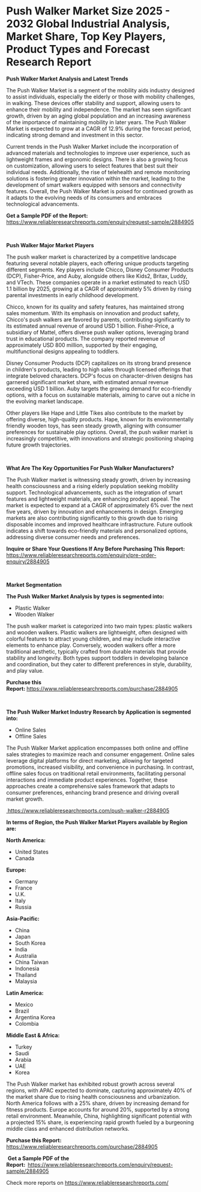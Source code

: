 <p><h1>Push Walker Market Size 2025 - 2032 Global Industrial Analysis, Market Share, Top Key Players, Product Types and Forecast Research Report</h1></p><p><strong>Push Walker Market Analysis and Latest Trends</strong></p>
<p><p>The Push Walker Market is a segment of the mobility aids industry designed to assist individuals, especially the elderly or those with mobility challenges, in walking. These devices offer stability and support, allowing users to enhance their mobility and independence. The market has seen significant growth, driven by an aging global population and an increasing awareness of the importance of maintaining mobility in later years. The Push Walker Market is expected to grow at a CAGR of 12.9% during the forecast period, indicating strong demand and investment in this sector.</p><p>Current trends in the Push Walker Market include the incorporation of advanced materials and technologies to improve user experience, such as lightweight frames and ergonomic designs. There is also a growing focus on customization, allowing users to select features that best suit their individual needs. Additionally, the rise of telehealth and remote monitoring solutions is fostering greater innovation within the market, leading to the development of smart walkers equipped with sensors and connectivity features. Overall, the Push Walker Market is poised for continued growth as it adapts to the evolving needs of its consumers and embraces technological advancements.</p></p>
<p><strong>Get a Sample PDF of the Report:&nbsp;</strong> <a href="https://www.reliableresearchreports.com/enquiry/request-sample/2884905?utm_campaign=2641&utm_medium=2&utm_source=Github&utm_content=ia&utm_term=13032025&utm_id=push-walker">https://www.reliableresearchreports.com/enquiry/request-sample/2884905</a></p>
<p>&nbsp;</p>
<p><strong>Push Walker Major Market Players</strong></p>
<p><p>The push walker market is characterized by a competitive landscape featuring several notable players, each offering unique products targeting different segments. Key players include Chicco, Disney Consumer Products (DCP), Fisher-Price, and Auby, alongside others like Kids2, Britax, Luddy, and VTech. These companies operate in a market estimated to reach USD 1.1 billion by 2025, growing at a CAGR of approximately 5% driven by rising parental investments in early childhood development.</p><p>Chicco, known for its quality and safety features, has maintained strong sales momentum. With its emphasis on innovation and product safety, Chicco's push walkers are favored by parents, contributing significantly to its estimated annual revenue of around USD 1 billion. Fisher-Price, a subsidiary of Mattel, offers diverse push walker options, leveraging brand trust in educational products. The company reported revenue of approximately USD 800 million, supported by their engaging, multifunctional designs appealing to toddlers.</p><p>Disney Consumer Products (DCP) capitalizes on its strong brand presence in children's products, leading to high sales through licensed offerings that integrate beloved characters. DCP's focus on character-driven designs has garnered significant market share, with estimated annual revenue exceeding USD 1 billion. Auby targets the growing demand for eco-friendly options, with a focus on sustainable materials, aiming to carve out a niche in the evolving market landscape.</p><p>Other players like Hape and Little Tikes also contribute to the market by offering diverse, high-quality products. Hape, known for its environmentally friendly wooden toys, has seen steady growth, aligning with consumer preferences for sustainable play options. Overall, the push walker market is increasingly competitive, with innovations and strategic positioning shaping future growth trajectories.</p></p>
<p>&nbsp;</p>
<p><strong>What Are The Key Opportunities For Push Walker Manufacturers?</strong></p>
<p><p>The Push Walker market is witnessing steady growth, driven by increasing health consciousness and a rising elderly population seeking mobility support. Technological advancements, such as the integration of smart features and lightweight materials, are enhancing product appeal. The market is expected to expand at a CAGR of approximately 6% over the next five years, driven by innovation and enhancements in design. Emerging markets are also contributing significantly to this growth due to rising disposable incomes and improved healthcare infrastructure. Future outlook indicates a shift towards eco-friendly materials and personalized options, addressing diverse consumer needs and preferences.</p></p>
<p><strong>Inquire or Share Your Questions If Any Before Purchasing This Report:</strong> <a href="https://www.reliableresearchreports.com/enquiry/pre-order-enquiry/2884905?utm_campaign=2641&utm_medium=2&utm_source=Github&utm_content=ia&utm_term=13032025&utm_id=push-walker">https://www.reliableresearchreports.com/enquiry/pre-order-enquiry/2884905</a></p>
<p>&nbsp;</p>
<p><strong>Market Segmentation</strong></p>
<p><strong>The Push Walker Market Analysis by types is segmented into:</strong></p>
<p><ul><li>Plastic Walker</li><li>Wooden Walker</li></ul></p>
<p><p>The push walker market is categorized into two main types: plastic walkers and wooden walkers. Plastic walkers are lightweight, often designed with colorful features to attract young children, and may include interactive elements to enhance play. Conversely, wooden walkers offer a more traditional aesthetic, typically crafted from durable materials that provide stability and longevity. Both types support toddlers in developing balance and coordination, but they cater to different preferences in style, durability, and play value.</p></p>
<p><strong>Purchase this Report:&nbsp;</strong><a href="https://www.reliableresearchreports.com/purchase/2884905?utm_campaign=2641&utm_medium=2&utm_source=Github&utm_content=ia&utm_term=13032025&utm_id=push-walker">https://www.reliableresearchreports.com/purchase/2884905</a></p>
<p>&nbsp;</p>
<p><strong>The Push Walker Market Industry Research by Application is segmented into:</strong></p>
<p><ul><li>Online Sales</li><li>Offline Sales</li></ul></p>
<p><p>The Push Walker Market application encompasses both online and offline sales strategies to maximize reach and consumer engagement. Online sales leverage digital platforms for direct marketing, allowing for targeted promotions, increased visibility, and convenience in purchasing. In contrast, offline sales focus on traditional retail environments, facilitating personal interactions and immediate product experiences. Together, these approaches create a comprehensive sales framework that adapts to consumer preferences, enhancing brand presence and driving overall market growth.</p></p>
<p><a href="https://www.reliableresearchreports.com/push-walker-r2884905?utm_campaign=2641&utm_medium=2&utm_source=Github&utm_content=ia&utm_term=13032025&utm_id=push-walker">&nbsp;https://www.reliableresearchreports.com/push-walker-r2884905</a></p>
<p><strong>In terms of Region, the Push Walker Market Players available by Region are:</strong></p>
<p>
    <p> <strong> North America: </strong>
        <ul>
            <li>United States</li>
            <li>Canada</li>
        </ul>
        </p> 
    <p> <strong> Europe: </strong>
        <ul>
            <li>Germany</li>
            <li>France</li>
            <li>U.K.</li>
            <li>Italy</li>
            <li>Russia</li>
        </ul>
        </p> 
    <p> <strong> Asia-Pacific: </strong>
        <ul>
            <li>China</li>
            <li>Japan</li>
            <li>South Korea</li>
            <li>India</li>
            <li>Australia</li>
            <li>China Taiwan</li>
            <li>Indonesia</li>
            <li>Thailand</li>
            <li>Malaysia</li>
        </ul>
        </p> 
    <p> <strong> Latin America: </strong>
        <ul>
            <li>Mexico</li>
            <li>Brazil</li>
            <li>Argentina Korea</li>
            <li>Colombia</li>
        </ul>
        </p> 
    <p> <strong> Middle East & Africa: </strong>
        <ul>
            <li>Turkey</li>
            <li>Saudi</li>
            <li>Arabia</li>
            <li>UAE</li>
            <li>Korea</li>
        </ul>
    </p>
    </p>
<p><p>The Push Walker market has exhibited robust growth across several regions, with APAC expected to dominate, capturing approximately 40% of the market share due to rising health consciousness and urbanization. North America follows with a 25% share, driven by increasing demand for fitness products. Europe accounts for around 20%, supported by a strong retail environment. Meanwhile, China, highlighting significant potential with a projected 15% share, is experiencing rapid growth fueled by a burgeoning middle class and enhanced distribution networks.</p></p>
<p><strong>Purchase this Report: </strong><a href="https://www.reliableresearchreports.com/purchase/2884905?utm_campaign=2641&utm_medium=2&utm_source=Github&utm_content=ia&utm_term=13032025&utm_id=push-walker">https://www.reliableresearchreports.com/purchase/2884905</a></p>
<p>&nbsp;<strong>Get a Sample PDF of the Report:&nbsp;&nbsp;</strong><a href="https://www.reliableresearchreports.com/enquiry/request-sample/2884905?utm_campaign=2641&utm_medium=2&utm_source=Github&utm_content=ia&utm_term=13032025&utm_id=push-walker">https://www.reliableresearchreports.com/enquiry/request-sample/2884905</a></p>
<p><strong></strong></p>
<p>Check more reports on <a href="https://www.reliableresearchreports.com/?utm_campaign=2641&utm_medium=2&utm_source=Github&utm_content=ia&utm_term=13032025&utm_id=push-walker">https://www.reliableresearchreports.com/</a></p>